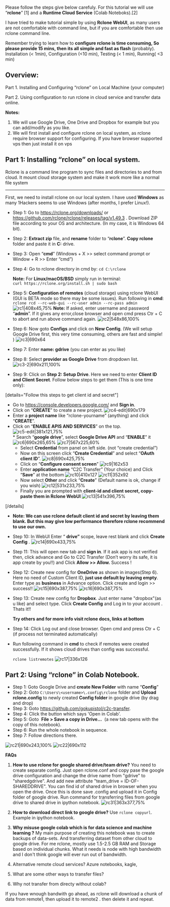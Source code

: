 Please follow the steps give below carefuly. For this tutorial we will use “**rclone**” [1] and a **Runtime Cloud Service** (Colab Noteboks).[2] 

I have tried to make tutorial simple by using **Rclone WebUI**, as many users are not comfortable with command line, but if you are comfortable then use rclone command line.  

Remember trying to learn how to **configure rclone is time consuming, So please provide 15 mins, then its all simple and fast as flash** (probably). Installation (< 1min), Configuration (<10 min), Testing (< 1 min), Running( <3 min)

<h2>Overview:</h2> 
Part 1. Installing and Configuring “rclone” on Local Machine (your computer) 

Part 2. Using configuration to run rclone in cloud service and transfer data online.

**Notes:**
1. We will use Google Drive, One Drive and Dropbox for example but you can add/modify as you like.
2. We will first install and configure rclone on local system, as rclone require browser support for configuring. If you have browser supported vps then just install it on vps 

<h2>Part 1: Installing “rclone” on local system.</h2>
Rclone is a command line program to sync files and directories to and from cloud. It mount cloud storage system and make it work more like a normal file system
<hr>

First, we need to install rclone on our local system. I have used **Windows** as many 1Hackers seems to use Windows (after months, I prefer Linux!).

* Step 1: Go to https://rclone.org/downloads/ or https://github.com/rclone/rclone/releases/tag/v1.49.3 .
Download ZIP file according to your OS and architecture. (In my case, it is Windows 64 bit). 
* Step 2: **Extract zip** file, and **rename** folder to “**rclone**”. 
 **Copy rclone** folder and paste it in **C:** drive.
* Step 3: Open “**cmd**” (Windows + X >> select command prompt or Window + R >> Enter “cmd”) 
* Step 4: Go to rclone directory in cmd by:
`cd C:\rclone`

	**Note:** For **Linux/macOS/BSD** simply run in terminal:	
		`curl https://rclone.org/install.sh | sudo bash`

 * Step 5: **Configuration of remotes** (cloud storage) using rclone WebUI (GUI is BETA mode so there may be some issues).
 Run following in **cmd**:
           ` rclone rcd --rc-web-gui --rc-user admin --rc-pass admin`
              ![rc1|408x45,75%](upload://uLLqFGmkyAowgd0LE8NWJzD1hIw.png) 
    **Note:** If asked, enter username and password “**admin**”.
If it gives any error,close browser and open cmd press Ctr + C to abort and run above command again.
![rc2|548x86,100%](upload://ochlHuoWroF1vJkQYRUJTdr1qAw.png) 
          

 * Step 6: Now goto **Configs** and click on **New Config**. (We will setup Google Drive first, this very time consuming, others are fast and simple! )
![rc3|690x64](upload://kDQMX4qtfwK7DnJvbSBe81oBaPx.png) 
* Step 7: Enter **name: gdrive** (you can enter as you like)        
* Step 8: Select **provider as Google Drive** from dropdown list.     
![rc3-2|690x211,100%](upload://4lngZP23ibk4sHzGhANG1upIpJh.png)    
* Step 9: Click on **Step 2: Setup Drive**. Here we need to enter **Client ID and Client Secret**. Follow below steps to get them (This is one time only):


[details="Follow this steps to get client id and secret"]

   * Go to https://console.developers.google.com/ and **Sign in**.
   * Click on “**CREATE**” to create a new project. 
![rc4-edit|690x179](upload://5l7WZfzgyKHbLDzauwsK8aTyu2D.png)         
   * Enter a **project name** like “rclone-yourname” (anything) and click “**CREATE**”.
   * Click on “**ENABLE APIS AND SERVICES**” on the top.
     ![rc5-edit|381x121,75%](upload://yOacbOBU9zPdXKfnuSl32fVGAlI.png)        
    * Search “**google drive**”, select **Google Drive API** and “**ENABLE**” it
      ![rc6|690x265,65%](upload://6mbCAweC6AqUvLwN5vaukmoH4Qx.png) 
      ![rc7|567x225,60%](upload://9c9ZI6k3s9k27ke7U6cUIakjF1D.png)       
     * Select **Credential** from panel on left side. (not “create credential”)      
     * Now on this screen click “**Create Credential**” and select “**OAuth client ID**”.
       ![rc8|690x425,75%](upload://q63d2qFmiLU7KV0WkewhvAIHl3F.png)     
     * Click on “**Configure consent screen**”
       ![rc9|162x53](upload://4qLv6OFht2poYtq5W6a0SptJmzt.png)      
     * Enter **application name** “C2C Transfer” (Your choice) and Click “**Save**” at the bottom
       ![rc10|410x127](upload://jkoQO2n0ti68wBgnjotC9VYo7s7.png) 
       ![rc11|352x92](upload://aqKjwyTIVMr5wM97QtAKh9t1ipU.png)     
     * Now select **Other** and click “**Create**” (Default name is ok, change if you wish)
       ![rc12|531x233,75%](upload://wotgQzKwFoT2tv0TiKS2f9cAHox.png)    
      * Finally you are prompted with **client-id and client secret, copy-paste them in Rclone WebUI**
      ![rc13|541x396,75%](upload://2EXYYOpvjkdfW9bpbgxcXnigPLb.png) 

[/details]
   
  * **Note: We can use rclone default client id and secret by leaving them blank. But this may give low performance therefore rclone recommend to use our own.** 
* Step 10: In WebUI Enter “ **drive”** scope, leave rest blank and click  **Create Config** .
![rc14|690x433,75%](upload://9qo0Ls19k0oZOAECovo5hfPg4fE.png) 
* Step 11: This will open new tab and **sign in**. If it ask app is not verified then, click advance and Go to C2C Transfer (Don’t worry its safe, it is app create by you!!) and Click **Allow >> Allow.** Success !

* Step 12: Create  new config for **OneDrive** as shown in images(Step 6). 
Here no need of Custom Client ID, **just use default by leaving empty**. Enter type as **business** in Advance option. Click create and login >> success!!
![rc15|690x387,75%](upload://cEyAQh8bQXg22ax9PM6gczIetXp.png) 
![rc16|690x387,75%](upload://seR05w5AjN7lwXRw7mMkG9e6Ddb.png)  

* Step 13: Create  new config for **Dropbox**. Just enter name "dropbox"(as u like) and select type. Click **Create Config** and Log in to your account . Thats it!!

  **Try others and for more info visit rclone docs, links at bottom**
* Step 14: Click Log out and close browser. 
Open cmd and press Ctr + C (if process not terminated automatically) 
* Run following command in **cmd** to check if remotes were created successfully. If it shows cloud drives than config was successful.
  
  `rclone listremotes`
![rc17|336x126](upload://ctCkMSVAAVNnOmPMbqdUCySSpco.png) 


<h2>Part 2: Using “rclone” in Colab Notebook.</h2>

* Step 1: Goto Google Drive and **create New Folder** with name “**Config**”
* Step 2: Goto `C:\Users\<username>\.config\rclone` folder and **Upload rclone.config** to newly created **Config folder** in google drive (by drag and drop)
* Step 3: Goto https://github.com/gokupistol/c2c-transfer.
* Step 4: Click the button which says 'Open in Colab'.
* Step 5: Goto  **File > Save a copy in Drive...**  (a new tab opens with the copy of this notebook).
* Step 6: Run the whole notebook in sequence.
* Step 7: Follow directions there.

![rc21|690x243,100%](upload://vwMUFERDODmYt8HvwiL1p4X4RNc.png) ![rc22|690x112](upload://cZPdV1i0WDMriZ8V28rFOpPHf5m.png) 

**FAQs**

1. **How to use rclone for google shared drive/team drive?**
    You need to create separate config. Just open rclone.conf and copy pase the google drive configuration and change the drive name from "gdrive" to "sharedgdrive". And add new attribute "team_drive = ID-OF-SHAREDDRIVE". You can find id of shared drive in browser when you open the drive. 
Once this is done save .config and upload it in Config folder of google drive. Run command for transferring files from google drive to shared drive in ipython notebook. 
![rc31|363x377,75%](upload://6Pvi4xUKDNoz3kmBlJQZCj6jf6H.png) 
2. **How to download direct link to google drive?**
Use `rclone copyurl`. Example in ipython notebook.

3. **Why misuse google colab which is for data science and machine learning ?**
My main purpose of creating this notebook was to create backups of data-sets. And transferring dataset from other cloud to google drive. For me rclone, mostly use 1.5-2.5 GB RAM and  Storage based on individual chunks. What it needs is node with high bandwidth and I don't think google will ever run out of bandwidth.

4. Alternative remote cloud services?
Azure notebooks, kagle, 

5. What are some other ways to transfer files?

6. Why not transfer from directy without colab?

If you have wnough bandwith go ahead, as rclone will download a chunk of data from remote1, then upload it to remote2 . then delete it and repeat.
